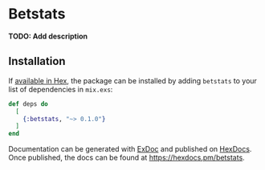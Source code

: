# Betstats

**TODO: Add description**

## Installation

If [available in Hex](https://hex.pm/docs/publish), the package can be installed
by adding `betstats` to your list of dependencies in `mix.exs`:

```elixir
def deps do
  [
    {:betstats, "~> 0.1.0"}
  ]
end
```

Documentation can be generated with [ExDoc](https://github.com/elixir-lang/ex_doc)
and published on [HexDocs](https://hexdocs.pm). Once published, the docs can
be found at <https://hexdocs.pm/betstats>.

